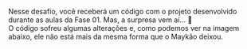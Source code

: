 Nesse desafio, você receberá um código com o projeto desenvolvido durante as aulas da Fase 01.
Mas, a surpresa vem aí...  👀  
O código sofreu algumas alterações e, como podemos ver na imagem abaixo, ele não está mais da mesma forma que o Maykão deixou.

